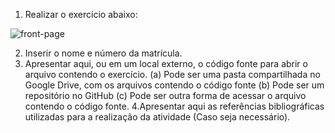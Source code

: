 1. Realizar o exercício abaixo:

![front-page](https://user-images.githubusercontent.com/61792159/162644799-b7d2e1d7-cde7-4d30-b264-6f30c33d5121.png)

2. Inserir o nome e número da matrícula.
3. Apresentar aqui, ou em um local externo, o código fonte para abrir o arquivo contendo o exercício. (a) Pode ser uma pasta compartilhada no Google  Drive, com os arquivos contendo o código fonte (b) Pode ser um repositório no GitHub (c) Pode ser outra forma de acessar o arquivo contendo o código fonte.
4.Apresentar aqui as referências bibliográficas utilizadas para a realização da atividade (Caso seja necessário).
